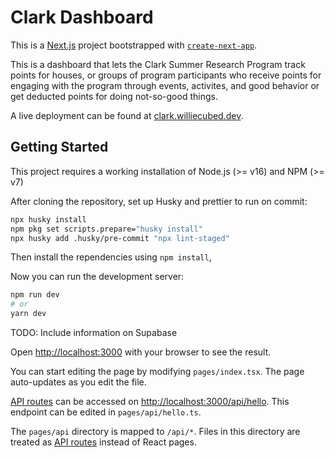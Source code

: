 # Clark Dashboard

This is a [Next.js](https://nextjs.org/) project bootstrapped with [`create-next-app`](https://github.com/vercel/next.js/tree/canary/packages/create-next-app).

This is a dashboard that lets the Clark Summer Research Program track points for
houses, or groups of program participants who receive points for engaging with
the program through events, activites, and good behavior or get deducted points
for doing not-so-good things.

A live deployment can be found at [clark.williecubed.dev](clark.williecubed.dev).

## Getting Started

This project requires a working installation of Node.js (>= v16) and NPM (>= v7)

After cloning the repository, set up Husky and prettier to run on commit:

```bash
npx husky install
npm pkg set scripts.prepare="husky install"
npx husky add .husky/pre-commit "npx lint-staged"
```

Then install the rependencies using `npm install`,

Now you can run the development server:

```bash
npm run dev
# or
yarn dev
```

TODO: Include information on Supabase

Open [http://localhost:3000](http://localhost:3000) with your browser to see the result.

You can start editing the page by modifying `pages/index.tsx`. The page auto-updates as you edit the file.

[API routes](https://nextjs.org/docs/api-routes/introduction) can be accessed on [http://localhost:3000/api/hello](http://localhost:3000/api/hello). This endpoint can be edited in `pages/api/hello.ts`.

The `pages/api` directory is mapped to `/api/*`. Files in this directory are treated as [API routes](https://nextjs.org/docs/api-routes/introduction) instead of React pages.
